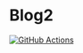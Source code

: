 # Blog2
[![GitHub Actions](https://github.com/neuecc/Blog2/workflows/Build/badge.svg)](https://github.com/neuecc/Blog2/actions)


